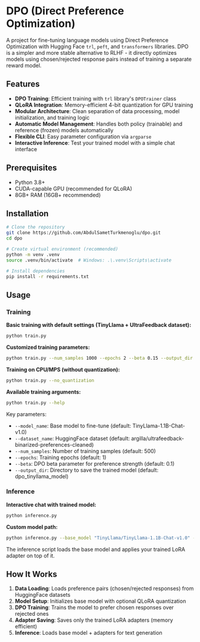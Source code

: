 # DPO (Direct Preference Optimization)

A project for fine-tuning language models using Direct Preference Optimization with Hugging Face `trl`, `peft`, and `transformers` libraries. DPO is a simpler and more stable alternative to RLHF - it directly optimizes models using chosen/rejected response pairs instead of training a separate reward model.

##  Features

- **DPO Training**: Efficient training with `trl` library's `DPOTrainer` class
- **QLoRA Integration**: Memory-efficient 4-bit quantization for GPU training
- **Modular Architecture**: Clean separation of data processing, model initialization, and training logic
- **Automatic Model Management**: Handles both policy (trainable) and reference (frozen) models automatically
- **Flexible CLI**: Easy parameter configuration via `argparse`
- **Interactive Inference**: Test your trained model with a simple chat interface

##  Prerequisites

- Python 3.8+
- CUDA-capable GPU (recommended for QLoRA)
- 8GB+ RAM (16GB+ recommended)

##  Installation
```bash
# Clone the repository
git clone https://github.com/AbdulSametTurkmenoglu/dpo.git
cd dpo

# Create virtual environment (recommended)
python -m venv .venv
source .venv/bin/activate  # Windows: .\.venv\Scripts\activate

# Install dependencies
pip install -r requirements.txt
```

##  Usage

### Training

**Basic training with default settings (TinyLlama + UltraFeedback dataset):**
```bash
python train.py
```

**Customized training parameters:**
```bash
python train.py --num_samples 1000 --epochs 2 --beta 0.15 --output_dir dpo_model_v2
```

**Training on CPU/MPS (without quantization):**
```bash
python train.py --no_quantization
```

**Available training arguments:**
```bash
python train.py --help
```

Key parameters:
- `--model_name`: Base model to fine-tune (default: TinyLlama-1.1B-Chat-v1.0)
- `--dataset_name`: HuggingFace dataset (default: argilla/ultrafeedback-binarized-preferences-cleaned)
- `--num_samples`: Number of training samples (default: 500)
- `--epochs`: Training epochs (default: 1)
- `--beta`: DPO beta parameter for preference strength (default: 0.1)
- `--output_dir`: Directory to save the trained model (default: dpo_tinyllama_model)

### Inference

**Interactive chat with trained model:**
```bash
python inference.py
```

**Custom model path:**
```bash
python inference.py --base_model "TinyLlama/TinyLlama-1.1B-Chat-v1.0" --adapter_path "dpo_model_v2"
```

The inference script loads the base model and applies your trained LoRA adapter on top of it.


##  How It Works

1. **Data Loading**: Loads preference pairs (chosen/rejected responses) from HuggingFace datasets
2. **Model Setup**: Initializes base model with optional QLoRA quantization
3. **DPO Training**: Trains the model to prefer chosen responses over rejected ones
4. **Adapter Saving**: Saves only the trained LoRA adapters (memory efficient)
5. **Inference**: Loads base model + adapters for text generation


